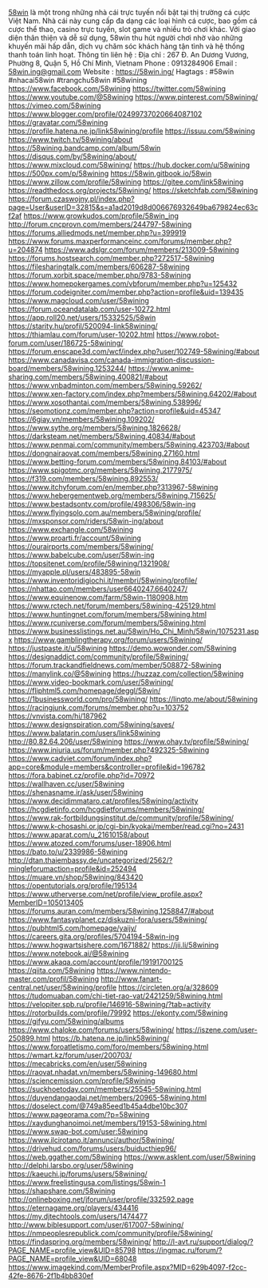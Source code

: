 <a href="https://58win.ing/">58win</a> là một trong những nhà cái trực tuyến nổi bật tại thị trường cá cược Việt Nam. Nhà cái này cung cấp đa dạng các loại hình cá cược, bao gồm cá cược thể thao, casino trực tuyến, slot game và nhiều trò chơi khác. Với giao diện thân thiện và dễ sử dụng, 58win thu hút người chơi nhờ vào những khuyến mãi hấp dẫn, dịch vụ chăm sóc khách hàng tận tình và hệ thống thanh toán linh hoạt.
Thông tin liên hệ :
Địa chỉ : 267 Đ. An Dương Vương, Phường 8, Quận 5, Hồ Chí Minh, Vietnam
Phone : 0913284906
Email : 58win.ing@gmail.com
Website :
<a href="https://58win.ing/">https://58win.ing/</a>
Hagtags : #58win #nhacai58win #trangchu58win #58wining
<a href="https://www.facebook.com/58wining">https://www.facebook.com/58wining</a>
<a href="https://twitter.com/58wining">https://twitter.com/58wining</a>
<a href="https://www.youtube.com/@58wining">https://www.youtube.com/@58wining</a>
<a href="https://www.pinterest.com/58wining/">https://www.pinterest.com/58wining/</a>
<a href="https://vimeo.com/58wining">https://vimeo.com/58wining</a>
<a href="https://www.blogger.com/profile/02499737020664087102">https://www.blogger.com/profile/02499737020664087102</a>
<a href="https://gravatar.com/58wining">https://gravatar.com/58wining</a>
<a href="https://profile.hatena.ne.jp/link58wining/profile">https://profile.hatena.ne.jp/link58wining/profile</a>
<a href="https://issuu.com/58wining">https://issuu.com/58wining</a>
<a href="https://www.twitch.tv/58wining/about">https://www.twitch.tv/58wining/about</a>
<a href="https://58wining.bandcamp.com/album/58win">https://58wining.bandcamp.com/album/58win</a>
<a href="https://disqus.com/by/58wining/about/">https://disqus.com/by/58wining/about/</a>
<a href="https://www.mixcloud.com/58wining/">https://www.mixcloud.com/58wining/</a>
<a href="https://hub.docker.com/u/58wining">https://hub.docker.com/u/58wining</a>
<a href="https://500px.com/p/58wining">https://500px.com/p/58wining</a>
<a href="https://58win.gitbook.io/58win">https://58win.gitbook.io/58win</a>
<a href="https://www.zillow.com/profile/58wining">https://www.zillow.com/profile/58wining</a>
<a href="https://gitee.com/link58wining">https://gitee.com/link58wining</a>
<a href="https://readthedocs.org/projects/58wining/">https://readthedocs.org/projects/58wining/</a>
<a href="https://sketchfab.com/58wining">https://sketchfab.com/58wining</a>
<a href="https://forum.czaswojny.pl/index.php?page=User&userID=32815&s=a1ad2019d8d006676932649ba679824ec63cf2af">https://forum.czaswojny.pl/index.php?page=User&userID=32815&s=a1ad2019d8d006676932649ba679824ec63cf2af</a>
<a href="https://www.growkudos.com/profile/58win_ing">https://www.growkudos.com/profile/58win_ing</a>
<a href="http://forum.cncprovn.com/members/244797-58wining">http://forum.cncprovn.com/members/244797-58wining</a>
<a href="https://forums.alliedmods.net/member.php?u=399919">https://forums.alliedmods.net/member.php?u=399919</a>
<a href="https://www.forums.maxperformanceinc.com/forums/member.php?u=204874">https://www.forums.maxperformanceinc.com/forums/member.php?u=204874</a>
<a href="https://www.adslgr.com/forum/members/213009-58wining">https://www.adslgr.com/forum/members/213009-58wining</a>
<a href="https://forums.hostsearch.com/member.php?272517-58wining">https://forums.hostsearch.com/member.php?272517-58wining</a>
<a href="https://filesharingtalk.com/members/606287-58wining">https://filesharingtalk.com/members/606287-58wining</a>
<a href="https://forum.xorbit.space/member.php/9783-58wining">https://forum.xorbit.space/member.php/9783-58wining</a>
<a href="https://www.homepokergames.com/vbforum/member.php?u=125432">https://www.homepokergames.com/vbforum/member.php?u=125432</a>
<a href="https://forum.codeigniter.com/member.php?action=profile&uid=139435">https://forum.codeigniter.com/member.php?action=profile&uid=139435</a>
<a href="https://www.magcloud.com/user/58wining">https://www.magcloud.com/user/58wining</a>
<a href="https://forum.oceandatalab.com/user-10272.html">https://forum.oceandatalab.com/user-10272.html</a>
<a href="https://app.roll20.net/users/15332525/58win">https://app.roll20.net/users/15332525/58win</a>
<a href="https://starity.hu/profil/520094-link58wining/">https://starity.hu/profil/520094-link58wining/</a>
<a href="https://thiamlau.com/forum/user-10202.html">https://thiamlau.com/forum/user-10202.html</a>
<a href="https://www.robot-forum.com/user/186725-58wining/">https://www.robot-forum.com/user/186725-58wining/</a>
<a href="https://forum.enscape3d.com/wcf/index.php?user/102749-58wining/#about">https://forum.enscape3d.com/wcf/index.php?user/102749-58wining/#about</a>
<a href="https://www.canadavisa.com/canada-immigration-discussion-board/members/58wining.1253244/">https://www.canadavisa.com/canada-immigration-discussion-board/members/58wining.1253244/</a>
<a href="https://www.anime-sharing.com/members/58wining.400821/#about">https://www.anime-sharing.com/members/58wining.400821/#about</a>
<a href="https://www.vnbadminton.com/members/58wining.59262/">https://www.vnbadminton.com/members/58wining.59262/</a>
<a href="https://www.xen-factory.com/index.php?members/58wining.64202/#about">https://www.xen-factory.com/index.php?members/58wining.64202/#about</a>
<a href="https://www.xosothantai.com/members/58wining.538996/">https://www.xosothantai.com/members/58wining.538996/</a>
<a href="https://seomotionz.com/member.php?action=profile&uid=45347">https://seomotionz.com/member.php?action=profile&uid=45347</a>
<a href="https://6giay.vn/members/58wining.109202/">https://6giay.vn/members/58wining.109202/</a>
<a href="https://www.sythe.org/members/58wining.1826628/">https://www.sythe.org/members/58wining.1826628/</a>
<a href="https://darksteam.net/members/58wining.40834/#about">https://darksteam.net/members/58wining.40834/#about</a>
<a href="https://www.penmai.com/community/members/58wining.423703/#about">https://www.penmai.com/community/members/58wining.423703/#about</a>
<a href="https://dongnairaovat.com/members/58wining.27160.html">https://dongnairaovat.com/members/58wining.27160.html</a>
<a href="https://www.betting-forum.com/members/58wining.84103/#about">https://www.betting-forum.com/members/58wining.84103/#about</a>
<a href="https://www.spigotmc.org/members/58wining.2177975/">https://www.spigotmc.org/members/58wining.2177975/</a>
<a href="https://f319.com/members/58wining.892553/">https://f319.com/members/58wining.892553/</a>
<a href="https://www.itchyforum.com/en/member.php?313967-58wining">https://www.itchyforum.com/en/member.php?313967-58wining</a>
<a href="https://www.hebergementweb.org/members/58wining.715625/">https://www.hebergementweb.org/members/58wining.715625/</a>
<a href="https://www.bestadsontv.com/profile/498306/58win-ing">https://www.bestadsontv.com/profile/498306/58win-ing</a>
<a href="https://www.flyingsolo.com.au/members/58wining/profile/">https://www.flyingsolo.com.au/members/58wining/profile/</a>
<a href="https://mxsponsor.com/riders/58win-ing/about">https://mxsponsor.com/riders/58win-ing/about</a>
<a href="https://www.exchangle.com/58wining">https://www.exchangle.com/58wining</a>
<a href="https://www.proarti.fr/account/58wining">https://www.proarti.fr/account/58wining</a>
<a href="https://ourairports.com/members/58wining/">https://ourairports.com/members/58wining/</a>
<a href="https://www.babelcube.com/user/58win-ing">https://www.babelcube.com/user/58win-ing</a>
<a href="https://topsitenet.com/profile/58wining/1321908/">https://topsitenet.com/profile/58wining/1321908/</a>
<a href="https://myapple.pl/users/483895-58win">https://myapple.pl/users/483895-58win</a>
<a href="https://www.inventoridigiochi.it/membri/58wining/profile/">https://www.inventoridigiochi.it/membri/58wining/profile/</a>
<a href="https://nhattao.com/members/user6640247.6640247/">https://nhattao.com/members/user6640247.6640247/</a>
<a href="https://www.equinenow.com/farm/58win-1180908.htm">https://www.equinenow.com/farm/58win-1180908.htm</a>
<a href="https://www.rctech.net/forum/members/58wining-425129.html">https://www.rctech.net/forum/members/58wining-425129.html</a>
<a href="https://www.huntingnet.com/forum/members/58wining.html">https://www.huntingnet.com/forum/members/58wining.html</a>
<a href="https://www.rcuniverse.com/forum/members/58wining.html">https://www.rcuniverse.com/forum/members/58wining.html</a>
<a href="https://www.businesslistings.net.au/58win/Ho_Chi_Minh/58win/1075231.aspx">https://www.businesslistings.net.au/58win/Ho_Chi_Minh/58win/1075231.aspx</a>
<a href="https://www.gamblingtherapy.org/forum/users/58wining/">https://www.gamblingtherapy.org/forum/users/58wining/</a>
<a href="https://justpaste.it/u/58wining">https://justpaste.it/u/58wining</a>
<a href="https://demo.wowonder.com/58wining">https://demo.wowonder.com/58wining</a>
<a href="https://designaddict.com/community/profile/58wining/">https://designaddict.com/community/profile/58wining/</a>
<a href="https://forum.trackandfieldnews.com/member/508872-58wining">https://forum.trackandfieldnews.com/member/508872-58wining</a>
<a href="https://manylink.co/@58wining">https://manylink.co/@58wining</a>
<a href="https://huzzaz.com/collection/58wining">https://huzzaz.com/collection/58wining</a>
<a href="https://www.video-bookmark.com/user/58wining/">https://www.video-bookmark.com/user/58wining/</a>
<a href="https://fliphtml5.com/homepage/deggl/58win/">https://fliphtml5.com/homepage/deggl/58win/</a>
<a href="https://1businessworld.com/pro/58wining/">https://1businessworld.com/pro/58wining/</a>
<a href="https://linqto.me/about/58wining">https://linqto.me/about/58wining</a>
<a href="https://racingjunk.com/forums/member.php?u=103752">https://racingjunk.com/forums/member.php?u=103752</a>
<a href="https://vnvista.com/hi/187962">https://vnvista.com/hi/187962</a>
<a href="https://www.designspiration.com/58wining/saves/">https://www.designspiration.com/58wining/saves/</a>
<a href="https://www.balatarin.com/users/link58wining">https://www.balatarin.com/users/link58wining</a>
<a href="http://80.82.64.206/user/58wining">http://80.82.64.206/user/58wining</a>
<a href="https://www.ohay.tv/profile/58wining/">https://www.ohay.tv/profile/58wining/</a>
<a href="https://www.iniuria.us/forum/member.php?492325-58wining">https://www.iniuria.us/forum/member.php?492325-58wining</a>
<a href="https://www.cadviet.com/forum/index.php?app=core&module=members&controller=profile&id=196782">https://www.cadviet.com/forum/index.php?app=core&module=members&controller=profile&id=196782</a>
<a href="https://fora.babinet.cz/profile.php?id=70972">https://fora.babinet.cz/profile.php?id=70972</a>
<a href="https://wallhaven.cc/user/58wining">https://wallhaven.cc/user/58wining</a>
<a href="https://shenasname.ir/ask/user/58wining">https://shenasname.ir/ask/user/58wining</a>
<a href="https://www.decidimmataro.cat/profiles/58wining/activity">https://www.decidimmataro.cat/profiles/58wining/activity</a>
<a href="https://hcgdietinfo.com/hcgdietforums/members/58wining/">https://hcgdietinfo.com/hcgdietforums/members/58wining/</a>
<a href="https://www.rak-fortbildungsinstitut.de/community/profile/58wining/">https://www.rak-fortbildungsinstitut.de/community/profile/58wining/</a>
<a href="https://www.k-chosashi.or.jp/cgi-bin/kyokai/member/read.cgi?no=2431">https://www.k-chosashi.or.jp/cgi-bin/kyokai/member/read.cgi?no=2431</a>
<a href="https://www.aparat.com/u_21610158/about">https://www.aparat.com/u_21610158/about</a>
<a href="https://www.atozed.com/forums/user-18906.html">https://www.atozed.com/forums/user-18906.html</a>
<a href="https://bato.to/u/2339986-58wining">https://bato.to/u/2339986-58wining</a>
<a href="http://dtan.thaiembassy.de/uncategorized/2562/?mingleforumaction=profile&id=252494">http://dtan.thaiembassy.de/uncategorized/2562/?mingleforumaction=profile&id=252494</a>
<a href="https://muare.vn/shop/58wining/843420">https://muare.vn/shop/58wining/843420</a>
<a href="https://opentutorials.org/profile/195134">https://opentutorials.org/profile/195134</a>
<a href="https://www.utherverse.com/net/profile/view_profile.aspx?MemberID=105013405">https://www.utherverse.com/net/profile/view_profile.aspx?MemberID=105013405</a>
<a href="https://forums.auran.com/members/58wining.1258847/#about">https://forums.auran.com/members/58wining.1258847/#about</a>
<a href="https://www.fantasyplanet.cz/diskuzni-fora/users/58wining/">https://www.fantasyplanet.cz/diskuzni-fora/users/58wining/</a>
<a href="https://pubhtml5.com/homepage/yaijy/">https://pubhtml5.com/homepage/yaijy/</a>
<a href="https://careers.gita.org/profiles/5704194-58win-ing">https://careers.gita.org/profiles/5704194-58win-ing</a>
<a href="https://www.hogwartsishere.com/1671882/">https://www.hogwartsishere.com/1671882/</a>
<a href="https://jii.li/58wining">https://jii.li/58wining</a>
<a href="https://www.notebook.ai/@58wining">https://www.notebook.ai/@58wining</a>
<a href="https://www.akaqa.com/account/profile/19191700125">https://www.akaqa.com/account/profile/19191700125</a>
<a href="https://qiita.com/58wining">https://qiita.com/58wining</a>
<a href="https://www.nintendo-master.com/profil/58wining">https://www.nintendo-master.com/profil/58wining</a>
<a href="http://www.fanart-central.net/user/58wining/profile">http://www.fanart-central.net/user/58wining/profile</a>
<a href="https://circleten.org/a/328609">https://circleten.org/a/328609</a>
<a href="https://tudomuaban.com/chi-tiet-rao-vat/2421259/58wining.html">https://tudomuaban.com/chi-tiet-rao-vat/2421259/58wining.html</a>
<a href="https://velopiter.spb.ru/profile/146916-58wining/?tab=activity">https://velopiter.spb.ru/profile/146916-58wining/?tab=activity</a>
<a href="https://rotorbuilds.com/profile/79992">https://rotorbuilds.com/profile/79992</a>
<a href="https://ekonty.com/58wining">https://ekonty.com/58wining</a>
<a href="https://gifyu.com/58wining/albums">https://gifyu.com/58wining/albums</a>
<a href="https://www.chaloke.com/forums/users/58wining/">https://www.chaloke.com/forums/users/58wining/</a>
<a href="https://iszene.com/user-250899.html">https://iszene.com/user-250899.html</a>
<a href="https://b.hatena.ne.jp/link58wining/">https://b.hatena.ne.jp/link58wining/</a>
<a href="https://www.foroatletismo.com/foro/members/58wining.html">https://www.foroatletismo.com/foro/members/58wining.html</a>
<a href="https://wmart.kz/forum/user/200703/">https://wmart.kz/forum/user/200703/</a>
<a href="https://mecabricks.com/en/user/58wining">https://mecabricks.com/en/user/58wining</a>
<a href="https://raovat.nhadat.vn/members/58wining-149680.html">https://raovat.nhadat.vn/members/58wining-149680.html</a>
<a href="https://sciencemission.com/profile/58wining">https://sciencemission.com/profile/58wining</a>
<a href="https://suckhoetoday.com/members/25545-58wining.html">https://suckhoetoday.com/members/25545-58wining.html</a>
<a href="https://duyendangaodai.net/members/20965-58wining.html">https://duyendangaodai.net/members/20965-58wining.html</a>
<a href="https://doselect.com/@749a85eed1b45a4dbe10bc307">https://doselect.com/@749a85eed1b45a4dbe10bc307</a>
<a href=""></a>
<a href="https://www.pageorama.com/?p=58wining">https://www.pageorama.com/?p=58wining</a>
<a href="https://xaydunghanoimoi.net/members/19153-58wining.html">https://xaydunghanoimoi.net/members/19153-58wining.html</a>
<a href="https://www.swap-bot.com/user:58wining">https://www.swap-bot.com/user:58wining</a>
<a href="https://www.ilcirotano.it/annunci/author/58wining/">https://www.ilcirotano.it/annunci/author/58wining/</a>
<a href="https://drivehud.com/forums/users/buiducthiep96/">https://drivehud.com/forums/users/buiducthiep96/</a>
<a href="https://web.ggather.com/58wining">https://web.ggather.com/58wining</a>
<a href="https://www.asklent.com/user/58wining">https://www.asklent.com/user/58wining</a>
<a href="http://delphi.larsbo.org/user/58wining">http://delphi.larsbo.org/user/58wining</a>
<a href="https://kaeuchi.jp/forums/users/58wining/">https://kaeuchi.jp/forums/users/58wining/</a>
<a href="https://www.freelistingusa.com/listings/58win-1">https://www.freelistingusa.com/listings/58win-1</a>
<a href="https://shapshare.com/58wining">https://shapshare.com/58wining</a>
<a href="http://onlineboxing.net/jforum/user/profile/332592.page">http://onlineboxing.net/jforum/user/profile/332592.page</a>
<a href="https://eternagame.org/players/434416">https://eternagame.org/players/434416</a>
<a href="https://my.djtechtools.com/users/1474477">https://my.djtechtools.com/users/1474477</a>
<a href="http://www.biblesupport.com/user/617007-58wining/">http://www.biblesupport.com/user/617007-58wining/</a>
<a href=""></a>
<a href="https://nmpeoplesrepublick.com/community/profile/58wining/">https://nmpeoplesrepublick.com/community/profile/58wining/</a>
<a href="https://findaspring.org/members/58wining/">https://findaspring.org/members/58wining/</a>
<a href="http://l-avt.ru/support/dialog/?PAGE_NAME=profile_view&UID=85798">http://l-avt.ru/support/dialog/?PAGE_NAME=profile_view&UID=85798</a>
<a href="https://ingmac.ru/forum/?PAGE_NAME=profile_view&UID=68048">https://ingmac.ru/forum/?PAGE_NAME=profile_view&UID=68048</a>
<a href="https://www.imagekind.com/MemberProfile.aspx?MID=629b4097-f2cc-42fe-8676-2f1b4bb830ef">https://www.imagekind.com/MemberProfile.aspx?MID=629b4097-f2cc-42fe-8676-2f1b4bb830ef</a>
